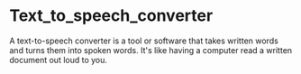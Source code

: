 # Text_to_speech_converter
A text-to-speech converter is a tool or software that takes written words and turns them into spoken words. It's like having a computer read a written document out loud to you.
